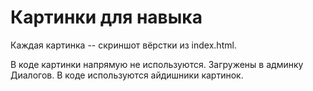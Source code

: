 # Картинки для навыка
Каждая картинка -- скриншот вёрстки из index.html.

В коде картинки напрямую не используются. 
Загружены в админку Диалогов. В коде используются айдишники картинок.
